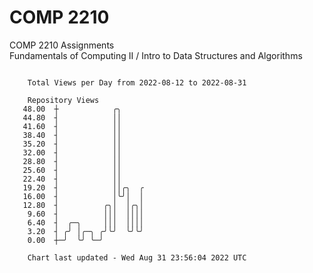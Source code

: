 # COMP 2210
COMP 2210 Assignments  
Fundamentals of Computing II / Intro to Data Structures and Algorithms

```

    Total Views per Day from 2022-08-12 to 2022-08-31

    Repository Views
   48.00  ┼            ╭╮
   44.80  ┤            ││
   41.60  ┤            ││
   38.40  ┤            ││
   35.20  ┤            ││
   32.00  ┤            ││
   28.80  ┤            ││
   25.60  ┤            ││
   22.40  ┤            ││
   19.20  ┤            ││╭╮  ╭
   16.00  ┤            │╰╯│  │
   12.80  ┤          ╭╮│  │╭╮│
    9.60  ┤          │││  ││││
    6.40  ┤  ╭─╮     │││  ││││
    3.20  ┤ ╭╯ │╭─╮ ╭╯╰╯  ╰╯╰╯
    0.00  ┼─╯  ╰╯ ╰─╯

    Chart last updated - Wed Aug 31 23:56:04 2022 UTC
    
```

